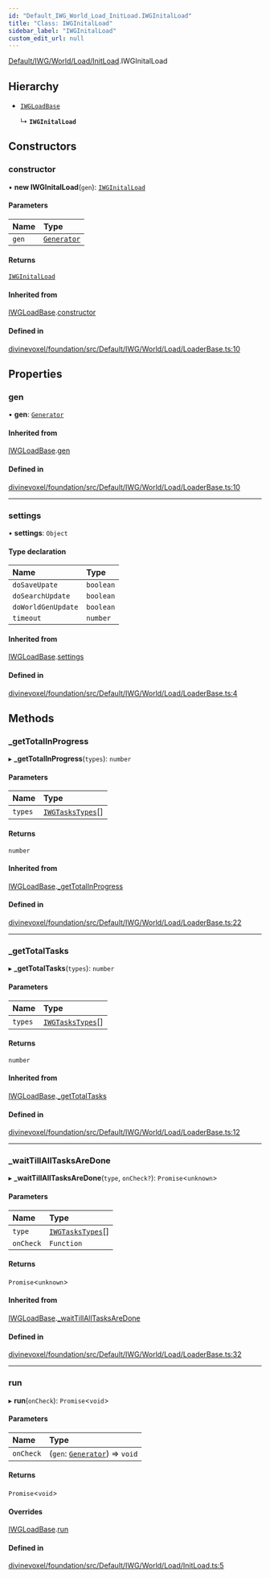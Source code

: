 ```yaml
---
id: "Default_IWG_World_Load_InitLoad.IWGInitalLoad"
title: "Class: IWGInitalLoad"
sidebar_label: "IWGInitalLoad"
custom_edit_url: null
---
```


[Default/IWG/World/Load/InitLoad](../modules/Default_IWG_World_Load_InitLoad.md).IWGInitalLoad

## Hierarchy

- [`IWGLoadBase`](Default_IWG_World_Load_LoaderBase.IWGLoadBase.md)

  ↳ **`IWGInitalLoad`**

## Constructors

### constructor

• **new IWGInitalLoad**(`gen`): [`IWGInitalLoad`](Default_IWG_World_Load_InitLoad.IWGInitalLoad.md)

#### Parameters

| Name | Type |
| :------ | :------ |
| `gen` | [`Generator`](Default_IWG_World_Classes_Generator.Generator.md) |

#### Returns

[`IWGInitalLoad`](Default_IWG_World_Load_InitLoad.IWGInitalLoad.md)

#### Inherited from

[IWGLoadBase](Default_IWG_World_Load_LoaderBase.IWGLoadBase.md).[constructor](Default_IWG_World_Load_LoaderBase.IWGLoadBase.md#constructor)

#### Defined in

[divinevoxel/foundation/src/Default/IWG/World/Load/LoaderBase.ts:10](https://github.com/lucasdamianjohnson/DivineVoxelEngine/blob/596fa7391478620ed460dfb4856ff0a763b91c49/divinevoxel/foundation/src/Default/IWG/World/Load/LoaderBase.ts#L10)

## Properties

### gen

• **gen**: [`Generator`](Default_IWG_World_Classes_Generator.Generator.md)

#### Inherited from

[IWGLoadBase](Default_IWG_World_Load_LoaderBase.IWGLoadBase.md).[gen](Default_IWG_World_Load_LoaderBase.IWGLoadBase.md#gen)

#### Defined in

[divinevoxel/foundation/src/Default/IWG/World/Load/LoaderBase.ts:10](https://github.com/lucasdamianjohnson/DivineVoxelEngine/blob/596fa7391478620ed460dfb4856ff0a763b91c49/divinevoxel/foundation/src/Default/IWG/World/Load/LoaderBase.ts#L10)

___

### settings

• **settings**: `Object`

#### Type declaration

| Name | Type |
| :------ | :------ |
| `doSaveUpate` | `boolean` |
| `doSearchUpdate` | `boolean` |
| `doWorldGenUpdate` | `boolean` |
| `timeout` | `number` |

#### Inherited from

[IWGLoadBase](Default_IWG_World_Load_LoaderBase.IWGLoadBase.md).[settings](Default_IWG_World_Load_LoaderBase.IWGLoadBase.md#settings)

#### Defined in

[divinevoxel/foundation/src/Default/IWG/World/Load/LoaderBase.ts:4](https://github.com/lucasdamianjohnson/DivineVoxelEngine/blob/596fa7391478620ed460dfb4856ff0a763b91c49/divinevoxel/foundation/src/Default/IWG/World/Load/LoaderBase.ts#L4)

## Methods

### \_getTotalInProgress

▸ **_getTotalInProgress**(`types`): `number`

#### Parameters

| Name | Type |
| :------ | :------ |
| `types` | [`IWGTasksTypes`](../modules/Default_IWG_World_Types_IWG_types.md#iwgtaskstypes)[] |

#### Returns

`number`

#### Inherited from

[IWGLoadBase](Default_IWG_World_Load_LoaderBase.IWGLoadBase.md).[_getTotalInProgress](Default_IWG_World_Load_LoaderBase.IWGLoadBase.md#_gettotalinprogress)

#### Defined in

[divinevoxel/foundation/src/Default/IWG/World/Load/LoaderBase.ts:22](https://github.com/lucasdamianjohnson/DivineVoxelEngine/blob/596fa7391478620ed460dfb4856ff0a763b91c49/divinevoxel/foundation/src/Default/IWG/World/Load/LoaderBase.ts#L22)

___

### \_getTotalTasks

▸ **_getTotalTasks**(`types`): `number`

#### Parameters

| Name | Type |
| :------ | :------ |
| `types` | [`IWGTasksTypes`](../modules/Default_IWG_World_Types_IWG_types.md#iwgtaskstypes)[] |

#### Returns

`number`

#### Inherited from

[IWGLoadBase](Default_IWG_World_Load_LoaderBase.IWGLoadBase.md).[_getTotalTasks](Default_IWG_World_Load_LoaderBase.IWGLoadBase.md#_gettotaltasks)

#### Defined in

[divinevoxel/foundation/src/Default/IWG/World/Load/LoaderBase.ts:12](https://github.com/lucasdamianjohnson/DivineVoxelEngine/blob/596fa7391478620ed460dfb4856ff0a763b91c49/divinevoxel/foundation/src/Default/IWG/World/Load/LoaderBase.ts#L12)

___

### \_waitTillAllTasksAreDone

▸ **_waitTillAllTasksAreDone**(`type`, `onCheck?`): `Promise`\<`unknown`\>

#### Parameters

| Name | Type |
| :------ | :------ |
| `type` | [`IWGTasksTypes`](../modules/Default_IWG_World_Types_IWG_types.md#iwgtaskstypes)[] |
| `onCheck` | `Function` |

#### Returns

`Promise`\<`unknown`\>

#### Inherited from

[IWGLoadBase](Default_IWG_World_Load_LoaderBase.IWGLoadBase.md).[_waitTillAllTasksAreDone](Default_IWG_World_Load_LoaderBase.IWGLoadBase.md#_waittillalltasksaredone)

#### Defined in

[divinevoxel/foundation/src/Default/IWG/World/Load/LoaderBase.ts:32](https://github.com/lucasdamianjohnson/DivineVoxelEngine/blob/596fa7391478620ed460dfb4856ff0a763b91c49/divinevoxel/foundation/src/Default/IWG/World/Load/LoaderBase.ts#L32)

___

### run

▸ **run**(`onCheck`): `Promise`\<`void`\>

#### Parameters

| Name | Type |
| :------ | :------ |
| `onCheck` | (`gen`: [`Generator`](Default_IWG_World_Classes_Generator.Generator.md)) => `void` |

#### Returns

`Promise`\<`void`\>

#### Overrides

[IWGLoadBase](Default_IWG_World_Load_LoaderBase.IWGLoadBase.md).[run](Default_IWG_World_Load_LoaderBase.IWGLoadBase.md#run)

#### Defined in

[divinevoxel/foundation/src/Default/IWG/World/Load/InitLoad.ts:5](https://github.com/lucasdamianjohnson/DivineVoxelEngine/blob/596fa7391478620ed460dfb4856ff0a763b91c49/divinevoxel/foundation/src/Default/IWG/World/Load/InitLoad.ts#L5)
